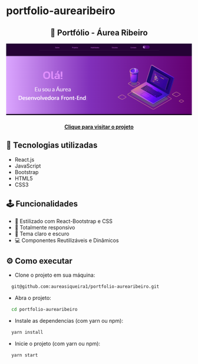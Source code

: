 # portfolio-aurearibeiro

<h2 align="center">
 🎨 Portfólio - Áurea Ribeiro 
</h2>

![Alt text](image.png)

<h4 align="center"><a href="https://portfolio-six-omega-18.vercel.app/">Clique para visitar o projeto</a></h4>

## 🎯 Tecnologias utilizadas

- React.js
- JavaScript
- Bootstrap
- HTML5
- CSS3

## 🕹️ Funcionalidades

- 🎨 Estilizado com React-Bootstrap e CSS <br>
- 📱 Totalmente responsivo <br>
- 🚀 Tema claro e escuro <br>
- 💻 Componentes Reutilizáveis e Dinâmicos <br>

## ⚙️ Como executar

- Clone o projeto em sua máquina:

```bash
  git@github.com:aureasiqueira1/portfolio-aurearibeiro.git
```

- Abra o projeto:

```bash
  cd portfolio-aurearibeiro
```

- Instale as dependencias (com yarn ou npm):

```bash
  yarn install
```

- Inicie o projeto (com yarn ou npm):

```bash
  yarn start
```
